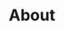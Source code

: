 ---
title: About
menu:
    main: 
        weight: -90
        params:
            icon: user
comments: false
---